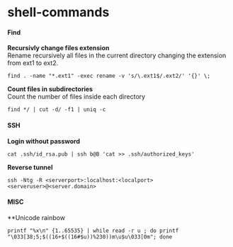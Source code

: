 # shell-commands


#### Find  

**Recursivly change files extension**  
Rename recursively all files in the current directory changing the extension from ext1 to ext2.

`find . -name "*.ext1" -exec rename -v 's/\.ext1$/.ext2/' '{}' \;`


**Count files in subdirectories**  
Count the number of files inside each directory

`find */ | cut -d/ -f1 | uniq -c`


#### SSH
**Login without password**  

`cat .ssh/id_rsa.pub | ssh b@B 'cat >> .ssh/authorized_keys'`


**Reverse tunnel**

`ssh -Ntg -R <serverport>:localhost:<localport> <serveruser>@<server.domain>`


#### MISC
**Unicode rainbow

`printf "%x\n" {1..65535} | while read -r u ; do printf "\033[38;5;$((16+$((16#$u))%230))m\u$u\033[0m"; done`
